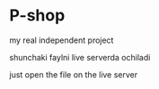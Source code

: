 # P-shop
my real independent project

<!--- Bu faylning ishlatilishi--->
shunchaki faylni live serverda ochiladi

<!-- Use this file -->
just open the file on the live server
